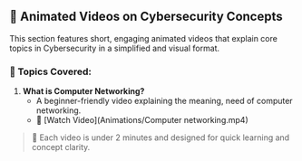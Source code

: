 ## 🎥 Animated Videos on Cybersecurity Concepts

This section features short, engaging animated videos that explain core topics in Cybersecurity in a simplified and visual format.

### 📌 Topics Covered:

1. **What is Computer Networking?**
   - A beginner-friendly video explaining the meaning, need of computer networking.
   - 🔗 [Watch Video](Animations/Computer networking.mp4)


> 🎯 Each video is under 2 minutes and designed for quick learning and concept clarity.


